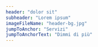 ```yaml
---
header: "dolor sit"
subheader: "Lorem ipsum"
imageFileName: "header-bg.jpg"
jumpToAnchor: "Servizi"
jumpToAnchorText: "Dimmi di più"
---
```

